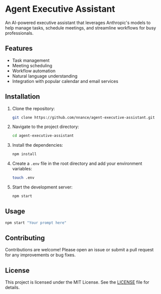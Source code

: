 # Agent Executive Assistant

An AI-powered executive assistant that leverages Anthropic's models to help manage tasks, schedule meetings, and streamline workflows for busy professionals.

## Features

- Task management
- Meeting scheduling
- Workflow automation
- Natural language understanding
- Integration with popular calendar and email services

## Installation

1. Clone the repository:
   ```bash
   git clone https://github.com/nnance/agent-executive-assistant.git
   ```
2. Navigate to the project directory:
   ```bash
   cd agent-executive-assistant
   ```
3. Install the dependencies:
   ```bash
   npm install
   ```
4. Create a `.env` file in the root directory and add your environment variables:
   ```bash
   touch .env
   ```
5. Start the development server:
   ```bash
   npm start
   ```

## Usage

```bash
npm start "Your prompt here"
```

## Contributing
Contributions are welcome! Please open an issue or submit a pull request for any improvements or bug fixes.

## License
This project is licensed under the MIT License. See the [LICENSE](LICENSE) file for details.